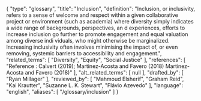 {
    "type": "glossary",
    "title": "Inclusion",
    "definition": "Inclusion, or inclusivity, refers to a sense of welcome and respect within a given collaborative project or environment (such as academia) where diversity simply indicates a wide range of backgrounds, perspectives, an d experiences, efforts to increase inclusion go further to promote engagement and equal valuation among diverse indi viduals, who might otherwise be marginalized. Increasing inclusivity often involves minimising the impact of, or even removing, systemic barriers to accessibility and engagement.",
    "related_terms": [
        "Diversity",
        "Equity",
        "Social Justice"
    ],
    "references": [
        "Reference : Calvert (2019); Martinez-Acosta and Favero (2018) Martinez-Acosta and Favero (2018)"
    ],
    "alt_related_terms": [
        null
    ],
    "drafted_by": [
        "Ryan Millager"
    ],
    "reviewed_by": [
        "Mahmoud Elsherif",
        "Graham Reid",
        "Kai Krautter",
        "Suzanne L. K. Stewart",
        "Flávio Azevedo"
    ],
    "language": "english",
    "aliases": [
        "/glossary/inclusion"
    ]
}
